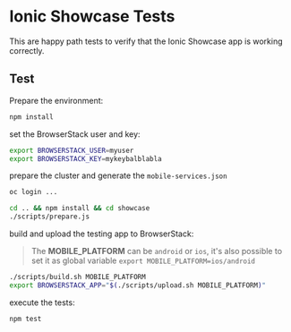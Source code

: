# Ionic Showcase Tests

This are happy path tests to verify that the Ionic Showcase app is working correctly.

## Test

Prepare the environment:

```bash
npm install
```

set the BrowserStack user and key:

```bash
export BROWSERSTACK_USER=myuser
export BROWSERSTACK_KEY=mykeybalblabla
```

prepare the cluster and generate the `mobile-services.json`

```bash
oc login ...

cd .. && npm install && cd showcase
./scripts/prepare.js
```

build and upload the testing app to BrowserStack:

> The **MOBILE_PLATFORM** can be `android` or `ios`, it's also possible to set it as global variable `export MOBILE_PLATFORM=ios/android`

```bash
./scripts/build.sh MOBILE_PLATFORM
export BROWSERSTACK_APP="$(./scripts/upload.sh MOBILE_PLATFORM)"
```

execute the tests:

```bash
npm test
```
